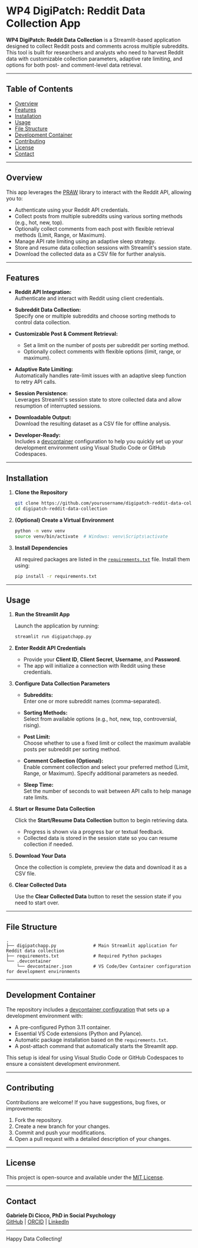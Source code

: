 # WP4 DigiPatch: Reddit Data Collection App

**WP4 DigiPatch: Reddit Data Collection** is a Streamlit-based application designed to collect Reddit posts and comments across multiple subreddits. This tool is built for researchers and analysts who need to harvest Reddit data with customizable collection parameters, adaptive rate limiting, and options for both post- and comment-level data retrieval.

---

## Table of Contents

- [Overview](#overview)
- [Features](#features)
- [Installation](#installation)
- [Usage](#usage)
- [File Structure](#file-structure)
- [Development Container](#development-container)
- [Contributing](#contributing)
- [License](#license)
- [Contact](#contact)

---

## Overview

This app leverages the [PRAW](https://praw.readthedocs.io/) library to interact with the Reddit API, allowing you to:
- Authenticate using your Reddit API credentials.
- Collect posts from multiple subreddits using various sorting methods (e.g., hot, new, top).
- Optionally collect comments from each post with flexible retrieval methods (Limit, Range, or Maximum).
- Manage API rate limiting using an adaptive sleep strategy.
- Store and resume data collection sessions with Streamlit's session state.
- Download the collected data as a CSV file for further analysis.

---

## Features

- **Reddit API Integration:**  
  Authenticate and interact with Reddit using client credentials.
  
- **Subreddit Data Collection:**  
  Specify one or multiple subreddits and choose sorting methods to control data collection.
  
- **Customizable Post & Comment Retrieval:**  
  - Set a limit on the number of posts per subreddit per sorting method.
  - Optionally collect comments with flexible options (limit, range, or maximum).
  
- **Adaptive Rate Limiting:**  
  Automatically handles rate-limit issues with an adaptive sleep function to retry API calls.
  
- **Session Persistence:**  
  Leverages Streamlit's session state to store collected data and allow resumption of interrupted sessions.
  
- **Downloadable Output:**  
  Download the resulting dataset as a CSV file for offline analysis.

- **Developer-Ready:**  
  Includes a [devcontainer](.devcontainer/devcontainer.json) configuration to help you quickly set up your development environment using Visual Studio Code or GitHub Codespaces.

---

## Installation

1. **Clone the Repository**

   ```bash
   git clone https://github.com/yourusername/digipatch-reddit-data-collection.git
   cd digipatch-reddit-data-collection
   ```

2. **(Optional) Create a Virtual Environment**

   ```bash
   python -m venv venv
   source venv/bin/activate  # Windows: venv\Scripts\activate
   ```

3. **Install Dependencies**

   All required packages are listed in the [`requirements.txt`](./requirements.txt) file. Install them using:

   ```bash
   pip install -r requirements.txt
   ```

---

## Usage

1. **Run the Streamlit App**

   Launch the application by running:

   ```bash
   streamlit run digipatchapp.py
   ```

2. **Enter Reddit API Credentials**

   - Provide your **Client ID**, **Client Secret**, **Username**, and **Password**.
   - The app will initialize a connection with Reddit using these credentials.

3. **Configure Data Collection Parameters**

   - **Subreddits:**  
     Enter one or more subreddit names (comma-separated).
     
   - **Sorting Methods:**  
     Select from available options (e.g., hot, new, top, controversial, rising).
     
   - **Post Limit:**  
     Choose whether to use a fixed limit or collect the maximum available posts per subreddit per sorting method.
     
   - **Comment Collection (Optional):**  
     Enable comment collection and select your preferred method (Limit, Range, or Maximum). Specify additional parameters as needed.
     
   - **Sleep Time:**  
     Set the number of seconds to wait between API calls to help manage rate limits.

4. **Start or Resume Data Collection**

   Click the **Start/Resume Data Collection** button to begin retrieving data.  
   - Progress is shown via a progress bar or textual feedback.
   - Collected data is stored in the session state so you can resume collection if needed.

5. **Download Your Data**

   Once the collection is complete, preview the data and download it as a CSV file.

6. **Clear Collected Data**

   Use the **Clear Collected Data** button to reset the session state if you need to start over.

---

## File Structure

```
.
├── digipatchapp.py              # Main Streamlit application for Reddit data collection
├── requirements.txt             # Required Python packages
└── .devcontainer
    └── devcontainer.json        # VS Code/Dev Container configuration for development environments
```

---

## Development Container

The repository includes a [devcontainer configuration](.devcontainer/devcontainer.json) that sets up a development environment with:
- A pre-configured Python 3.11 container.
- Essential VS Code extensions (Python and Pylance).
- Automatic package installation based on the `requirements.txt`.
- A post-attach command that automatically starts the Streamlit app.

This setup is ideal for using Visual Studio Code or GitHub Codespaces to ensure a consistent development environment.

---

## Contributing

Contributions are welcome! If you have suggestions, bug fixes, or improvements:
1. Fork the repository.
2. Create a new branch for your changes.
3. Commit and push your modifications.
4. Open a pull request with a detailed description of your changes.

---

## License

This project is open-source and available under the [MIT License](LICENSE).

---

## Contact

**Gabriele Di Cicco, PhD in Social Psychology**  
[GitHub](https://github.com/gdc0000) | [ORCID](https://orcid.org/0000-0002-1439-5790) | [LinkedIn](https://www.linkedin.com/in/gabriele-di-cicco-124067b0/)

---

Happy Data Collecting!
